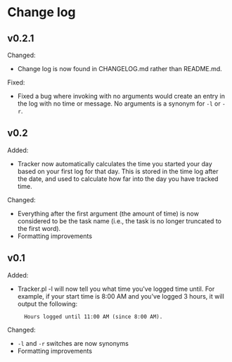 # Change log

## v0.2.1

Changed:

- Change log is now found in CHANGELOG.md rather than README.md.

Fixed:

- Fixed a bug where invoking with no arguments would create an entry in the log
  with no time or message. No arguments is a synonym for `-l` or `-r`.

## v0.2

Added:

- Tracker now automatically calculates the time you started your day based on
  your first log for that day. This is stored in the time log after the date,
  and used to calculate how far into the day you have tracked time.

Changed:

- Everything after the first argument (the amount of time) is now considered to
  be the task name (i.e., the task is no longer truncated to the first word).
- Formatting improvements

## v0.1

Added:

- Tracker.pl -l will now tell you what time you've logged time until. For
  example, if your start time is 8:00 AM and you've logged 3 hours, it will
  output the following:

        Hours logged until 11:00 AM (since 8:00 AM).

Changed:

- `-l` and `-r` switches are now synonyms
- Formatting improvements
